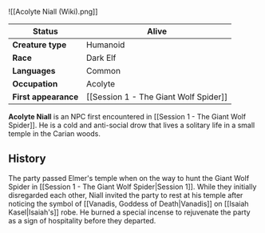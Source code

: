 ![[Acolyte Niall (Wiki).png]]

| Status               | Alive                |
|----------------------|---------------------------------------|
| **Creature type**    | Humanoid                              |
| **Race**             | Dark Elf                                 |
| **Languages**        | Common                                |
| **Occupation**       | Acolyte                       |
| **First appearance** | [[Session 1 - The Giant Wolf Spider]] |

**Acolyte Niall** is an NPC first encountered in [[Session 1 - The Giant Wolf Spider]]. He is a cold and anti-social drow that lives a solitary life in a small temple in the Carian woods.
## History

The party passed Elmer's temple when on the way to hunt the Giant Wolf Spider in [[Session 1 - The Giant Wolf Spider|Session 1]]. While they initially disregarded each other, Niall invited the party to rest at his temple after noticing the symbol of [[Vanadis, Goddess of Death|Vanadis]] on [[Isaiah Kasel|Isaiah's]] robe. He burned a special incense to rejuvenate the party as a sign of hospitality before they departed.
